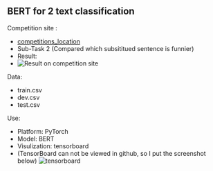 ## BERT for 2 text classification

Competition site : 
- [competitions_location](https://competitions.codalab.org/competitions/20970#learn_the_details-evaluation)
- Sub-Task 2 (Compared which subsititued sentence is funnier)
- Result:
- ![Result on competition site](https://img-blog.csdnimg.cn/20210417142224127.png?x-oss-process=image/watermark,type_ZmFuZ3poZW5naGVpdGk,shadow_10,text_aHR0cHM6Ly9ibG9nLmNzZG4ubmV0L1NreXdhbGtlcjExMTE=,size_16,color_FFFFFF,t_70#pic_center)

Data:
- train.csv
- dev.csv
- test.csv

Use:
- Platform: PyTorch
- Model: BERT
- Visulization: tensorboard 	    
- (TensorBoard can not be viewed in github, so I put the screenshot below)
![tensorboard](https://img-blog.csdnimg.cn/2021041514502469.png?x-oss-process=image/watermark,type_ZmFuZ3poZW5naGVpdGk,shadow_10,text_aHR0cHM6Ly9ibG9nLmNzZG4ubmV0L1NreXdhbGtlcjExMTE=,size_16,color_FFFFFF,t_70#pic_center)